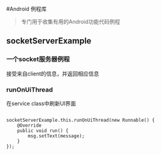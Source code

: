 #Android 例程库 

> 专门用于收集有用的Android功能代码例程

## socketServerExample 

### 一个socket服务器例程 

接受来自client的信息，并返回相应信息 

### runOnUiThread 

在service class中刷新UI界面  
<pre><code>
socketServerExample.this.runOnUiThread(new Runnable() {
    @Override
    public void run() {
        msg.setText(message);
    }
});
</code></pre>

